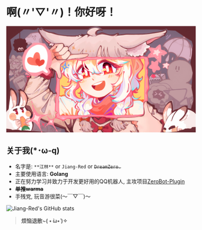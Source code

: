 # 啊(〃'▽'〃)！你好呀！
![warma!](warma.jpg "warma图镇楼")
## 关于我(*･ω-q) 
- 名字是: `**江林**` or `Jiang-Red` or ~~`DreamZero.`~~
- 主要使用语言: **Golang**
- 正在努力学习并致力于开发更好用的QQ机器人, 主攻项目[ZeroBot-Plugin](https://github.com/FloatTech/ZeroBot-Plugin)
- **~~单推warma~~**
- 手残党, 玩音游很菜(～￣▽￣)～ 


![Jiang-Red's GitHub stats](https://github-readme-stats.vercel.app/api?username=Jiang-Red&show_icons=true "菜")

> **烦恼退散~( • ̀ω•́ )✧**
